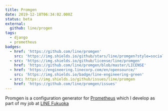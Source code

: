 ```yaml
---
title: Promgen
date: 2019-12-18T06:34:02.000Z
status: beta
external:
  github: line/progen
tags:
  - django
  - prometheus
badges:
  - href: 'https://github.com/line/promgen'
    src: 'https://img.shields.io/github/stars/line/promgen?style=social'
  - src: 'https://img.shields.io/github/license/line/promgen'
    href: 'https://github.com/line/promgen/blob/master/LICENSE'
  - href: 'https://engineering.linecorp.com/en/opensource/'
    src: 'https://img.shields.io/badge/line-engineering-green'
  - src: https://img.shields.io/github/issues/line/promgen
    href: 'https://github.com/line/promgen/issues'
---
```


Promgen is a configuration generator for [Prometheus] which I develop as part of my job at [LINE Fukuoka]

[line fukuoka]: https://linefukuoka.co.jp/
[prometheus]: https://prometheus.io
